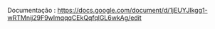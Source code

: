 Documentação :  https://docs.google.com/document/d/1jEUYJlkgg1-wRTMnij29F9wImqqqCEkQqfqlGL6wkAg/edit
